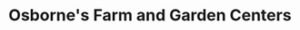---
title: "Osborne's Farm and Garden Centers"
url: /concord/osbornes-farm-and-garden-centers/
shop: Garten-Center
---